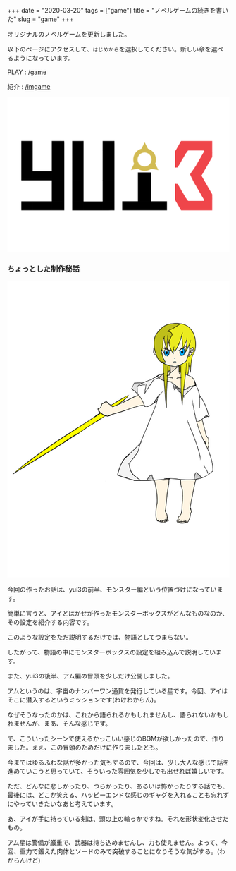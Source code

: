 +++
date = "2020-03-20"
tags = ["game"]
title = "ノベルゲームの続きを書いた"
slug = "game"
+++

オリジナルのノベルゲームを更新しました。

以下のページにアクセスして、`はじめから`を選択してください。新しい章を選べるようになっています。

PLAY : [/game](/game)

紹介 : [/imgame](/imgame)

![](/img/game/logo3.png)

### ちょっとした制作秘話

![](/img/game/c_yui_zen_ken.png)

今回の作ったお話は、yui3の前半、モンスター編という位置づけになっています。

簡単に言うと、アイとはかせが作ったモンスターボックスがどんなものなのか、その設定を紹介する内容です。

このような設定をただ説明するだけでは、物語としてつまらない。

したがって、物語の中にモンスターボックスの設定を組み込んで説明しています。

また、yui3の後半、アム編の冒頭を少しだけ公開しました。

アムというのは、宇宙のナンバーワン通貨を発行している星です。今回、アイはそこに潜入するというミッションです(わけわからん)。

なぜそうなったのかは、これから語られるかもしれませんし、語られないかもしれませんが、まあ、そんな感じです。

で、こういったシーンで使えるかっこいい感じのBGMが欲しかったので、作りました。ええ、この冒頭のためだけに作りましたとも。

今まではゆるふわな話が多かった気もするので、今回は、少し大人な感じで話を進めていこうと思っていて、そういった雰囲気を少しでも出せれば嬉しいです。

ただ、どんなに悲しかったり、つらかったり、あるいは怖かったりする話でも、最後には、どこか笑える、ハッピーエンドな感じのギャグを入れることも忘れずにやっていきたいなあと考えています。

あ、アイが手に持っている剣は、頭の上の輪っかですね。それを形状変化させたもの。

アム星は警備が厳重で、武器は持ち込めませんし、力も使えません。よって、今回、重力で鍛えた肉体とソードのみで突破することになりそうな気がする。(わからんけど)


